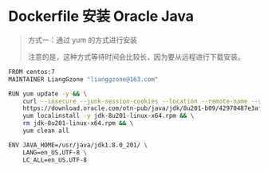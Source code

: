 # Dockerfile 安装 Oracle Java 

> 方式一：通过 yum 的方式进行安装
> 
> 注意的是，这种方式等待时间会比较长，因为要从远程进行下载安装。

```bash
FROM centos:7
MAINTAINER LiangGzone "lianggzone@163.com"

RUN yum update -y && \
    curl --insecure --junk-session-cookies --location --remote-name --silent --header "Cookie: oraclelicense=accept-securebackup-cookie"    \ 
    https://download.oracle.com/otn-pub/java/jdk/8u201-b09/42970487e3af4f5aa5bca3f542482c60/jdk-8u201-linux-x64.rpm && \
    yum localinstall -y jdk-8u201-linux-x64.rpm && \
    rm jdk-8u201-linux-x64.rpm && \
    yum clean all

ENV JAVA_HOME=/usr/java/jdk1.8.0_201/ \
    LANG=en_US.UTF-8 \
    LC_ALL=en_US.UTF-8
```